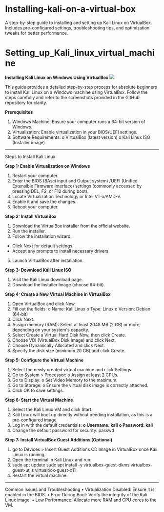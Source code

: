# Installing-kali-on-a-virtual-box
A step-by-step guide to installing and setting up Kali Linux on VirtualBox. Includes pre-configured settings, troubleshooting tips, and optimization tweaks for better performance.
# Setting_up_Kali_linux_virtual_machine
<strong>Installing Kali Linux on Windows Using VirtualBox</strong>
<img src="Images/download.jpeg">
<p>This guide provides a detailed step-by-step process for absolute beginners to install Kali Linux on a Windows machine using VirtualBox. Follow the steps carefully and refer to the screenshots provided in the GitHub repository for clarity.</p>

<strong>Prerequisites</strong>
1.	Windows Machine: Ensure your computer runs a 64-bit version of Windows.
2.	Virtualization: Enable virtualization in your BIOS/UEFI settings.
3.	Software Requirements:
o	VirtualBox (latest version)
o	Kali Linux ISO (Installer image)
_________________________________________________________________________________________________________________
Steps to Install Kali Linux

<strong>Step 1: Enable Virtualization on Windows</strong>
1.	Restart your computer.
2.	Enter the BIOS (BAsci input and Output system) /UEFI (Unified Extensible Firmware Interface) settings (commonly accessed by pressing DEL, F2, or F12 during boot).
3.	Locate Virtualization Technology or Intel VT-x/AMD-V.
4.	Enable it and save the changes.
5.	Reboot your computer.

<strong>Step 2: Install VirtualBox</strong>
1.	Download the VirtualBox installer from the official website.
2.	Run the installer.
3.	Follow the installation wizard:
<ul>
  <li>Click Next for default settings.</li>
  <li>Accept any prompts to install necessary drivers.</li>
</ul>

5.	Launch VirtualBox after installation.

<strong>Step 3: Download Kali Linux ISO</strong>
1.	Visit the Kali Linux download page.
2.	Download the Installer Image (choose 64-bit).

<strong>Step 4: Create a New Virtual Machine in VirtualBox</strong>
1.	Open VirtualBox and click New.
2.	Fill out the fields:
  o	Name: Kali Linux
  o	Type: Linux
  o	Version: Debian (64-bit)
4.	Click Next.
5.	Assign memory (RAM): Select at least 2048 MB (2 GB) or more, depending on your system's capacity.
6.	Select Create a Virtual Hard Disk Now, then click Create.
7.	Choose VDI (VirtualBox Disk Image) and click Next.
8.	Choose Dynamically Allocated and click Next.
9.	Specify the disk size (minimum 20 GB) and click Create.

<strong>Step 5: Configure the Virtual Machine</strong>
1.	Select the newly created virtual machine and click Settings.
2.	Go to System > Processor:
  o	Assign at least 2 CPUs.
3.	Go to Display:
  o	Set Video Memory to the maximum.
4.	Go to Storage:
  o	Ensure the virtual disk image is correctly attached.
5.	Click OK to save settings.

<strong>Step 6: Start the Virtual Machine</strong>
1.	Select the Kali Linux VM and click Start.
2.	Kali Linux will boot up directly without needing installation, as this is a pre-configured image.
3.	Log in with the default credentials:
  <strong>o	Username: kali</strong>
  <strong>o	Password: kali</strong>
4.	Change the default password for security:
    passwd

<strong>Step 7: Install VirtualBox Guest Additions (Optional)</strong>
1.	go to Devices > Insert Guest Additions CD Image in VirtualBox once Kali Linux is running.
2.	Open the terminal in Kali Linux and run:
3.	sudo apt update
sudo apt install -y virtualbox-guest-dkms virtualbox-guest-utils virtualbox-guest-x11
4.	Restart the virtual machine.
________________________________________
Common Issues and Troubleshooting
•	Virtualization Disabled: Ensure it is enabled in the BIOS.
•	Error During Boot: Verify the integrity of the Kali Linux image.
•	Low Performance: Allocate more RAM and CPU cores to the VM.
